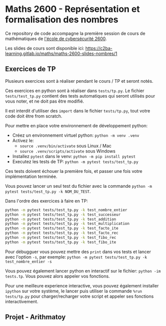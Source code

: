# Maths 2600 - Représentation et formalisation des nombres

Ce repository de code accompagne la première session de cours de mathématiques de [l'école de cybersécurité 2600](https://candidature.ecole2600.com/).

Les slides de cours sont disponible ici: https://c2ba-learning.gitlab.io/maths/maths-2600-slides-nombres/1

## Exercices de TP

Plusieurs exercices sont à réaliser pendant le cours / TP et seront notés.

Ces exercices en python sont à réaliser dans `tests/tp.py`. Le fichier `tests/test_tp.py` contient des tests automatiques qui seront utilisés pour vous noter, et ne doit pas être modifié.

Il est interdit d'utiliser des `import` dans le fichier `tests/tp.py`, tout votre code doit être from scratch.

Pour mettre en place votre environnement de développement python:

- Créez un environnement virtuel python: `python -m venv .venv`
- Activez le:
  - `source .venv/bin/activate` sous Linux / Mac
  - `source .venv/scripts/activate` sous Windows
- Installez `pytest` dans le venv: `python -m pip install pytest`
- Executez les tests de TP: `python -m pytest tests/test_tp.py`

Ces tests doivent échouer la première fois, et passer une fois votre implémentation terminée.

Vous pouvez lancer un seul test du fichier avec la commande `python -m pytest tests/test_tp.py -k NOM_DU_TEST`.

Dans l'ordre des exercices à faire en TP:

```bash
python -m pytest tests/test_tp.py -k test_nombre_entier
python -m pytest tests/test_tp.py -k test_successeur
python -m pytest tests/test_tp.py -k test_addition
python -m pytest tests/test_tp.py -k test_multiplication
python -m pytest tests/test_tp.py -k test_facto_ite
python -m pytest tests/test_tp.py -k test_facto_rec
python -m pytest tests/test_tp.py -k test_fibo_rec
python -m pytest tests/test_tp.py -k test_fibo_ite
```

Pour débugguer vous pouvez mettre des `print` dans vos tests et lancer avec l'option `-s`, par exemple: `python -m pytest tests/test_tp.py -k test_nombre_entier -s`

Vous pouvez également lancer python en interactif sur le fichier: `python -im tests.tp`. Vous pouvez alors appeler vos fonctions.

Pour une meilleure experience interactive, vous pouvez également installer `ipython` sur votre système, le lancer puis utiliser la commande `%run tests/tp.py` pour charger/recharger votre script et appeler ses fonctions interactivement.

## Projet - Arithmatoy

